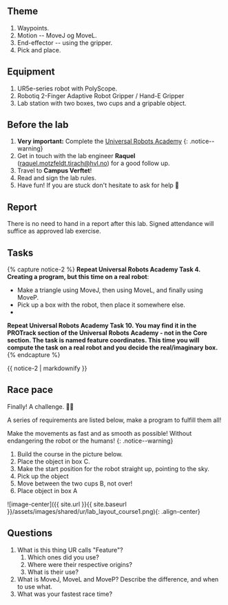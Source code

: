 ## Theme

1. Waypoints.
2. Motion -- MoveJ og MoveL.
3. End-effector -- using the gripper.
4. Pick and place.

## Equipment

1. UR5e-series robot with PolyScope.
2. Robotiq 2-Finger Adaptive Robot Gripper / Hand-E Gripper
3. Lab station with two boxes, two cups and a gripable object.

## Before the lab

1. **Very important:** Complete the [Universal Robots Academy](https://academy.universal-robots.com/free-e-learning/e-series-e-learning/) 
{: .notice--warning}
2. Get in touch with the lab engineer **Raquel** (raquel.motzfeldt.tirach@hvl.no) for a good follow up.
3. Travel to **Campus Verftet**!
4. Read and sign the lab rules.
5. Have fun! If you are stuck don't hesitate to ask for help 🌈

## Report

There is no need to hand in a report after this lab.
Signed attendance will suffice as approved lab exercise.

## Tasks

{% capture notice-2 %}
**Repeat Universal Robots Academy Task 4. Creating a program, but this time on a real robot**:
* Make a triangle using MoveJ, then using MoveL, and finally using MoveP. 
* Pick up a box with the robot, then place it somewhere else.
* 
**Repeat Universal Robots Academy Task 10. You may find it in the PROTrack section of the Universal Robots Academy - not in the Core section. The task is named feature coordinates. This time you will compute the task on a real robot and you decide the real/imaginary box.**
{% endcapture %}

<div class="notice">{{ notice-2 | markdownify }}</div>
 

## Race pace

Finally! A challenge. 🤖🔧

A series of requirements are listed below, make a program to fulfill them all! 

Make the movements as fast and as smooth as possible! Without endangering the robot or the humans! 
{: .notice--warning}

1. Build the course in the picture below.
2. Place the object in box C.
3. Make the start position for the robot straight up, pointing to the sky.
4. Pick up the object
5. Move between the two cups B, not over!
6. Place object in box A

![image-center]({{ site.url }}{{ site.baseurl }}/assets/images/shared/ur/lab_layout_course1.png){: .align-center}


## Questions

1. What is this thing UR calls \"Feature\"?
    1. Which ones did you use?
    2. Where were their respective origins?
    3. What is their use?
2. What is MoveJ, MoveL and MoveP? Describe the difference, and when to use what.
3. What was your fastest race time?
